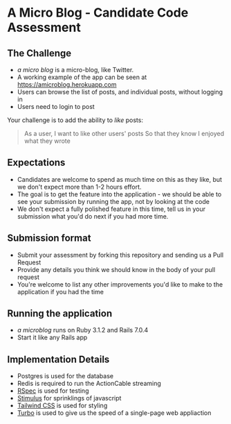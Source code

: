# A Micro Blog - Candidate Code Assessment

## The Challenge

* _a micro blog_ is a micro-blog, like Twitter.
* A working example of the app can be seen at https://amicroblog.herokuapp.com
* Users can browse the list of posts, and individual posts, without logging in
* Users need to login to post

Your challenge is to add the ability to *like* posts:

> As a user,
> I want to like other users' posts
> So that they know I enjoyed what they wrote

## Expectations
* Candidates are welcome to spend as much time on this as they like, but we don't expect more than 1-2 hours effort.
* The goal is to get the feature into the application - we should be able to see your submission by running the app, not by looking at the code
* We don't expect a fully polished feature in this time, tell us in your submission what you'd do next if you had more time.

## Submission format
* Submit your assessment by forking this repository and sending us a Pull Request
* Provide any details you think we should know in the body of your pull request
* You're welcome to list any other improvements you'd like to make to the application if you had the time


## Running the application
* _a microblog_ runs on Ruby 3.1.2 and Rails 7.0.4
* Start it like any Rails app

## Implementation Details
* Postgres is used for the database
* Redis is required to run the ActionCable streaming
* [RSpec](https://rspec.info/) is used for testing
* [Stimulus](https://stimulus.hotwired.dev/) for sprinklings of javascript
* [Tailwind CSS](https://tailwindcss.com/) is used for styling
* [Turbo](https://turbo.hotwired.dev/) is used to give us the speed of a single-page web appliaction
